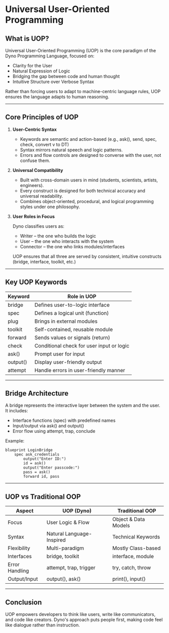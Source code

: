 # Universal User-Oriented Programming

## What is UOP?

Universal User-Oriented Programming (UOP) is the core paradigm of the Dyno Programming Language, focused on:

- Clarity for the User
- Natural Expression of Logic
- Bridging the gap between code and human thought
- Intuitive Structure over Verbose Syntax

Rather than forcing users to adapt to machine-centric language rules, UOP ensures the language adapts to human reasoning.

---

## Core Principles of UOP

1. **User-Centric Syntax**

   - Keywords are semantic and action-based (e.g., ask(), send, spec, check, convert v to DT)
   - Syntax mirrors natural speech and logic patterns.
   - Errors and flow controls are designed to converse with the user, not confuse them.

2. **Universal Compatibility**

   - Built with cross-domain users in mind (students, scientists, artists, engineers).
   - Every construct is designed for both technical accuracy and universal readability.
   - Combines object-oriented, procedural, and logical programming styles under one philosophy.

3. **User Roles in Focus**

   Dyno classifies users as:

   - Writer – the one who builds the logic
   - User – the one who interacts with the system
   - Connector – the one who links modules/interfaces

   UOP ensures that all three are served by consistent, intuitive constructs (bridge, interface, toolkit, etc.)

---

## Key UOP Keywords

| Keyword  | Role in UOP                                  |
|----------|----------------------------------------------|
| bridge   | Defines user-to-logic interface               |
| spec     | Defines a logical unit (function)             |
| plug     | Brings in external modules                     |
| toolkit  | Self-contained, reusable module                |
| forward  | Sends values or signals (return)               |
| check    | Conditional check for user input or logic     |
| ask()    | Prompt user for input                           |
| output() | Display user-friendly output                    |
| attempt  | Handle errors in user-friendly manner          |

---

## Bridge Architecture

A bridge represents the interactive layer between the system and the user. It includes:

- Interface functions (spec) with predefined names
- Input/output via ask() and output()
- Error flow using attempt, trap, conclude

Example:

```
blueprint LoginBridge
    spec ask_credentials
        output("Enter ID:")
        id = ask()
        output("Enter passcode:")
        pass = ask()
        forward id, pass
```

---

## UOP vs Traditional OOP

| Aspect          | UOP (Dyno)                      | Traditional OOP           |
|-----------------|--------------------------------|---------------------------|
| Focus           | User Logic & Flow              | Object & Data Models       |
| Syntax          | Natural Language-Inspired      | Technical Keywords         |
| Flexibility     | Multi-paradigm                 | Mostly Class-based         |
| Interfaces      | bridge, toolkit                | interface, module          |
| Error Handling  | attempt, trap, trigger         | try, catch, throw          |
| Output/Input    | output(), ask()                | print(), input()           |

---

## Conclusion

UOP empowers developers to think like users, write like communicators, and code like creators. Dyno's approach puts people first, making code feel like dialogue rather than instruction.
